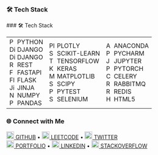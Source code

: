 ### 🛠️ Tech Stack
<div align="center">
<!-- Your content here -->
</div>
### 🛠️ Tech Stack
<table>
  <tr>
    <td>
      <img src="https://cdn.jsdelivr.net/gh/devicons/devicon/icons/python/python-original.svg" width="16" height="16" alt="Python"/> PYTHON<br>
      <img src="https://cdn.jsdelivr.net/gh/devicons/devicon/icons/django/django-plain.svg" width="16" height="16" alt="Django"/> DJANGO<br>
      <img src="https://cdn.jsdelivr.net/gh/devicons/devicon/icons/django/django-plain.svg" width="16" height="16" alt="Django"/> DJANGO<br>
      <img src="https://cdn.jsdelivr.net/gh/devicons/devicon/icons/python/python-original.svg" width="16" height="16" alt="REST"/> REST<br>
      <img src="https://cdn.jsdelivr.net/gh/devicons/devicon/icons/fastapi/fastapi-original.svg" width="16" height="16" alt="FastAPI"/> FASTAPI<br>
      <img src="https://cdn.jsdelivr.net/gh/devicons/devicon/icons/flask/flask-original.svg" width="16" height="16" alt="Flask"/> FLASK<br>
      <img src="https://cdn.jsdelivr.net/gh/devicons/devicon/icons/jinja/jinja-original.svg" width="16" height="16" alt="Jinja"/> JINJA<br>
      <img src="https://cdn.jsdelivr.net/gh/devicons/devicon/icons/numpy/numpy-original.svg" width="16" height="16" alt="NumPy"/> NUMPY<br>
      <img src="https://cdn.jsdelivr.net/gh/devicons/devicon/icons/pandas/pandas-original.svg" width="16" height="16" alt="Pandas"/> PANDAS
    </td>
    <td>
      <img src="https://cdn.jsdelivr.net/gh/devicons/devicon/icons/plotly/plotly-original.svg" width="16" height="16" alt="Plotly"/> PLOTLY<br>
      <img src="https://cdn.jsdelivr.net/gh/devicons/devicon/icons/scikit-learn/scikit-learn-original.svg" width="16" height="16" alt="Scikit-learn"/> SCIKIT-LEARN<br>
      <img src="https://cdn.jsdelivr.net/gh/devicons/devicon/icons/tensorflow/tensorflow-original.svg" width="16" height="16" alt="TensorFlow"/> TENSORFLOW<br>
      <img src="https://cdn.jsdelivr.net/gh/devicons/devicon/icons/keras/keras-original.svg" width="16" height="16" alt="Keras"/> KERAS<br>
      <img src="https://cdn.jsdelivr.net/gh/devicons/devicon/icons/matplotlib/matplotlib-original.svg" width="16" height="16" alt="Matplotlib"/> MATPLOTLIB<br>
      <img src="https://cdn.jsdelivr.net/gh/devicons/devicon/icons/scipy/scipy-original.svg" width="16" height="16" alt="SciPy"/> SCIPY<br>
      <img src="https://cdn.jsdelivr.net/gh/devicons/devicon/icons/pytest/pytest-original.svg" width="16" height="16" alt="Pytest"/> PYTEST<br>
      <img src="https://cdn.jsdelivr.net/gh/devicons/devicon/icons/selenium/selenium-original.svg" width="16" height="16" alt="Selenium"/> SELENIUM
    </td>
    <td>
      <img src="https://cdn.jsdelivr.net/gh/devicons/devicon/icons/anaconda/anaconda-original.svg" width="16" height="16" alt="Anaconda"/> ANACONDA<br>
      <img src="https://cdn.jsdelivr.net/gh/devicons/devicon/icons/pycharm/pycharm-original.svg" width="16" height="16" alt="PyCharm"/> PYCHARM<br>
      <img src="https://cdn.jsdelivr.net/gh/devicons/devicon/icons/jupyter/jupyter-original.svg" width="16" height="16" alt="Jupyter"/> JUPYTER<br>
      <img src="https://cdn.jsdelivr.net/gh/devicons/devicon/icons/pytorch/pytorch-original.svg" width="16" height="16" alt="PyTorch"/> PYTORCH<br>
      <img src="https://cdn.jsdelivr.net/gh/devicons/devicon/icons/celery/celery-original.svg" width="16" height="16" alt="Celery"/> CELERY<br>
      <img src="https://cdn.jsdelivr.net/gh/devicons/devicon/icons/rabbitmq/rabbitmq-original.svg" width="16" height="16" alt="RabbitMQ"/> RABBITMQ<br>
      <img src="https://cdn.jsdelivr.net/gh/devicons/devicon/icons/redis/redis-original.svg" width="16" height="16" alt="Redis"/> REDIS<br>
      <img src="https://cdn.jsdelivr.net/gh/devicons/devicon/icons/html5/html5-original.svg" width="16" height="16" alt="HTML5"/> HTML5
    </td>
  </tr>
</table>

### 🌐 Connect with Me
[<img src="https://cdn.jsdelivr.net/gh/devicons/devicon/icons/github/github-original.svg" width="20" height="20" alt="GitHub"/> GITHUB](https://github.com/yourusername) • 
[<img src="https://cdn.jsdelivr.net/gh/devicons/devicon/icons/leetcode/leetcode-original.svg" width="20" height="20" alt="LeetCode"/> LEETCODE](https://leetcode.com/yourusername) • 
[<img src="https://cdn.jsdelivr.net/gh/devicons/devicon/icons/twitter/twitter-original.svg" width="20" height="20" alt="Twitter"/> TWITTER](https://twitter.com/yourusername)<br>
[<img src="https://cdn.jsdelivr.net/gh/devicons/devicon/icons/chrome/chrome-original.svg" width="20" height="20" alt="Portfolio"/> PORTFOLIO](https://yourportfolio.com) • 
[<img src="https://cdn.jsdelivr.net/gh/devicons/devicon/icons/linkedin/linkedin-original.svg" width="20" height="20" alt="LinkedIn"/> LINKEDIN](https://linkedin.com/in/yourusername) • 
[<img src="https://cdn.jsdelivr.net/gh/devicons/devicon/icons/stackoverflow/stackoverflow-original.svg" width="20" height="20" alt="Stack Overflow"/> STACKOVERFLOW](https://stackoverflow.com/users/youruserid)
